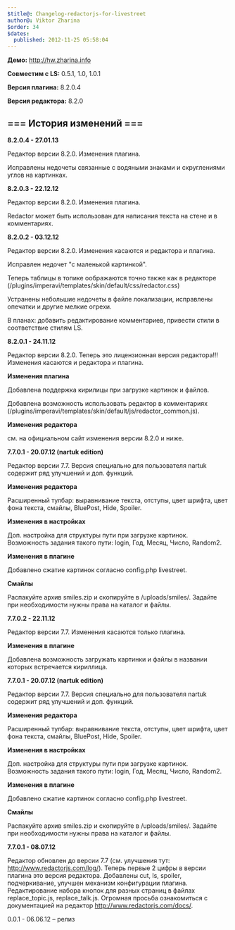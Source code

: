 ```yaml
---
$title@: Changelog-redactorjs-for-livestreet
author@: Viktor Zharina
$order: 34
$dates:
  published: 2012-11-25 05:58:04
---
```

<b>Демо:</b> http://hw.zharina.info

<b>Совместим с LS:</b> 0.5.1, 1.0, 1.0.1

<b>Версия плагина:</b> 8.2.0.4

<b>Версия редактора:</b> 8.2.0



<h2>=== История изменений ===</h2>

<b>8.2.0.4 - 27.01.13 </b>

Редактор версии 8.2.0. Изменения плагина.

Исправлены недочеты связанные с водяными знаками и скруглениями углов на картинках.



<b>8.2.0.3 - 22.12.12 </b>

Редактор версии 8.2.0. Изменения плагина.

Redactor может быть использован для написания текста на стене и в комментариях.

<!--more-->

<b>8.2.0.2 - 03.12.12 </b>

Редактор версии 8.2.0. Изменения касаются и редактора и плагина.

Исправлен недочет "с маленькой картинкой".

Теперь таблицы в топике оображаются точно также как в редакторе (/plugins/imperavi/templates/skin/default/css/redactor.css)

Устранены небольшие недочеты в файле локализации, исправлены опечатки и другие мелкие огрехи.



В планах: добавить редактирование комментариев, привести стили в соответствие стилям LS.



<b>8.2.0.1 - 24.11.12 </b>

Редактор версии 8.2.0. Теперь это лицензионная версия редактора!!! Изменения касаются и редактора и плагина.



<b>Изменения плагина</b>

Добавлена поддержка кирилицы при загрузке картинок и файлов. 

Добавлена возможность использовать редактор в комментариях (/plugins/imperavi/templates/skin/default/js/redactor_common.js).

<b>Изменения редактора</b>

см. на официальном сайт изменения версии 8.2.0 и ниже.



<b>7.7.0.1 - 20.07.12 (nartuk edition)</b>

Редактор версии 7.7. Версия специально для пользователя nartuk содержит ряд улучшений и доп. функций. 

<b>Изменения редактора</b>

Расширенный тулбар: выравнивание текста, отступы, цвет шрифта, цвет фона текста, смайлы, BluePost, Hide, Spoiler.

<b>Изменения в настройках</b>

Доп. настройка для структуры пути при загрузке картинок. Возможность задания такого пути: login, Год, Месяц, Число, Random2. 

<b>Изменения в плагине</b>

Добавлено сжатие картинок согласно config.php livestreet.

<b>Смайлы</b>

Распакуйте архив smiles.zip и скопируйте в /uploads/smiles/. Задайте при необходимости нужны права на каталог и файлы.



<b>7.7.0.2 - 22.11.12 </b>

Редактор версии 7.7. Изменения касаются только плагина.

<b>Изменения в плагине</b>

Добавлена возможность загружать картинки и файлы в названии которых встречается кириллица. 



<b>7.7.0.1 - 20.07.12 (nartuk edition)</b>

Редактор версии 7.7. Версия специально для пользователя nartuk содержит ряд улучшений и доп. функций. 

<b>Изменения редактора</b>

Расширенный тулбар: выравнивание текста, отступы, цвет шрифта, цвет фона текста, смайлы, BluePost, Hide, Spoiler.

<b>Изменения в настройках</b>

Доп. настройка для структуры пути при загрузке картинок. Возможность задания такого пути: login, Год, Месяц, Число, Random2. 

<b>Изменения в плагине</b>

Добавлено сжатие картинок согласно config.php livestreet.

<b>Смайлы</b>

Распакуйте архив smiles.zip и скопируйте в /uploads/smiles/. Задайте при необходимости нужны права на каталог и файлы.



<b>7.7.0.1 - 08.07.12</b>

Редактор обновлен до версии 7.7 (см. улучшения тут: http://www.redactorjs.com/log/). Теперь первые 2 цифры в версии плагина это версия редактора. Добавлены cut, ls, spoiler, подчеркивание, улучшен механизм конфигурации плагина. Редактирование набора кнопок для разных страниц в файлах replace_topic.js, replace_talk.js. Огромная просьба ознакомиться с документацией на редактор http://www.redactorjs.com/docs/.



0.0.1	- 06.06.12 – релиз